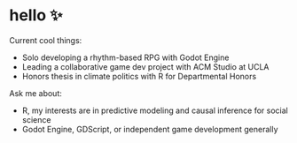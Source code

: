 # hello ✨

Current cool things:

- Solo developing a rhythm-based RPG with Godot Engine
- Leading a collaborative game dev project with ACM Studio at UCLA
- Honors thesis in climate politics with R for Departmental Honors

Ask me about:

- R, my interests are in predictive modeling and causal inference for social science
- Godot Engine, GDScript, or independent game development generally
